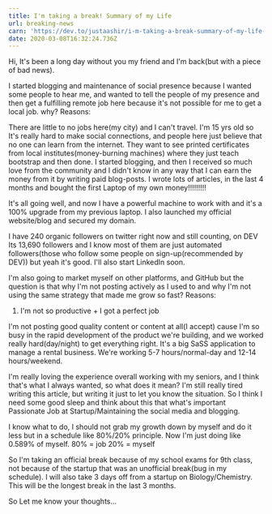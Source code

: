 ```yaml
---
title: I'm taking a break! Summary of my Life
url: breaking-news
carn: 'https://dev.to/justaashir/i-m-taking-a-break-summary-of-my-life-21b2'
date: 2020-03-08T16:32:24.736Z
---
```

Hi,
It's been a long day without you my friend and I'm back(but with a piece of bad news).

I started blogging and maintenance of social presence because I wanted some people to hear me, and wanted to tell the people of my presence and then get a fulfilling remote job here because it's not possible for me to get a local job. why? Reasons:

There are little to no jobs here(my city) and I can't travel.
I'm 15 yrs old so It's really hard to make social connections, and people here just believe that no one can learn from the internet. They want to see printed certificates from local institutes(money-burning machines) where they just teach bootstrap and then done.
I started blogging, and then I received so much love from the community and I didn't know in any way that I can earn the money from it by writing paid blog-posts. I wrote lots of articles, in the last 4 months and bought the first Laptop of my own money!!!!!!!!!

It's all going well, and now I have a powerful machine to work with and it's a 100% upgrade from my previous laptop. I also launched my official website/blog and secured my domain.

I have 240 organic followers on twitter right now and still counting, on DEV Its 13,690 followers and I know most of them are just automated followers(those who follow some people on sign-up(recommended by DEV)) but yeah it's good. I'll also start LinkedIn soon.

I'm also going to market myself on other platforms, and GitHub but the question is that why I'm not posting actively as I used to and why I'm not using the same strategy that made me grow so fast? Reasons:
  1. I'm not so productive + I got a perfect job

I'm not posting good quality content or content at all(I accept) cause I'm so busy in the rapid development of the product we're building, and we worked really hard(day/night) to get everything right. It's a big SaSS application to manage a rental business. We're working 5-7 hours/normal-day and 12-14 hours/weekend.

I'm really loving the experience overall working with my seniors, and I think that's what I always wanted, so what does it mean?
I'm still really tired writing this article, but writing it just to let you know the situation. So I think I need some good sleep and think about this that what's important Passionate Job at Startup/Maintaining the social media and blogging.

I know what to do, I should not grab my growth down by myself and do it less but in a schedule like 80%/20% principle. Now I'm just doing like 0.589% of myself.
80% = job
20% = myself

So I'm taking an official break because of my school exams for 9th class, not because of the startup that was an unofficial break(bug in my schedule). I will also take 3 days off from a startup on Biology/Chemistry. This will be the longest break in the last 3 months.

So Let me know your thoughts...

